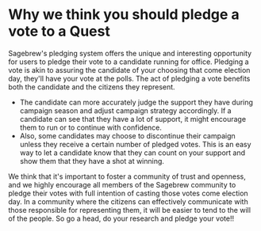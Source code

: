 # Why we think you should pledge a vote to a Quest #
Sagebrew's pledging system offers the unique and interesting opportunity for 
users to pledge their vote to a candidate running for office. Pledging a vote 
is akin to assuring the candidate of your choosing that come election day, they'll have 
your vote at the polls. The act of pledging a vote benefits both the 
candidate and the citizens they represent. 

* The candidate can more accurately judge the support they have during 
  campaign season and adjust campaign strategy accordingly. If a candidate 
  can see that they have a lot of support, it might encourage them to run or to 
  continue with confidence.
* Also, some candidates may choose to discontinue their campaign unless they receive a certain 
  number of pledged votes. This is an easy way to let a candidate know that 
  they can count on your support and show them that they have a shot at winning. 


We think that it's important to foster a community of trust and openness, and
we highly encourage all members of the Sagebrew community to pledge their votes 
with full intention of casting those votes come election day. In a community 
where the citizens can effectively communicate with those responsible for 
representing them, it will be easier to tend to the will of the people. So go 
a head, do your research and pledge your vote!!